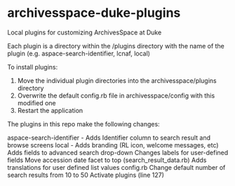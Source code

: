 # archivesspace-duke-plugins
Local plugins for customizing ArchivesSpace at Duke

Each plugin is a directory within the /plugins directory with the name of the plugin (e.g. aspace-search-identifier, lcnaf, local)

To install plugins:


   1. Move the individual plugin directories into the archivesspace/plugins directory
   2. Overwrite the default config.rb file in archivesspace/config with this modified one
   3. Restart the application


The plugins in this repo make the following changes:


   aspace-search-identifier - Adds Identifier column to search result and browse screens
   local - 
      Adds branding (RL icon, welcome messages, etc)
      Adds fields to advanced search drop-down
      Changes labels for user-defined fields
      Move accession date facet to top (search_result_data.rb)
      Adds translations for user defined list values
   config.rb
      Change default number of search results from 10 to 50
      Activate plugins (line 127)
